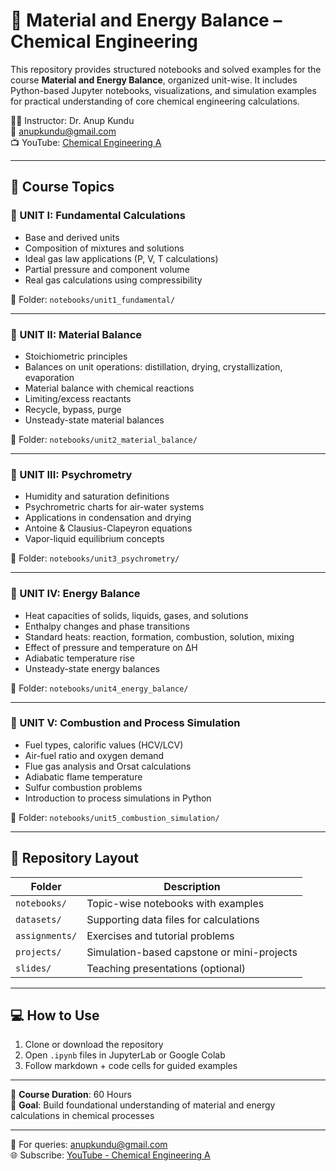 # 📘 Material and Energy Balance – Chemical Engineering

This repository provides structured notebooks and solved examples for the course **Material and Energy Balance**, organized unit-wise. It includes Python-based Jupyter notebooks, visualizations, and simulation examples for practical understanding of core chemical engineering calculations.

👨‍🏫 Instructor: Dr. Anup Kundu  
📧 anupkundu@gmail.com  
📺 YouTube: [Chemical Engineering A](https://www.youtube.com/@chemicalengineeringA)

---

## 🧮 Course Topics

### 🔹 UNIT I: Fundamental Calculations
- Base and derived units
- Composition of mixtures and solutions
- Ideal gas law applications (P, V, T calculations)
- Partial pressure and component volume
- Real gas calculations using compressibility

📁 Folder: `notebooks/unit1_fundamental/`

---

### 🔹 UNIT II: Material Balance
- Stoichiometric principles
- Balances on unit operations: distillation, drying, crystallization, evaporation
- Material balance with chemical reactions
- Limiting/excess reactants
- Recycle, bypass, purge
- Unsteady-state material balances

📁 Folder: `notebooks/unit2_material_balance/`

---

### 🔹 UNIT III: Psychrometry
- Humidity and saturation definitions
- Psychrometric charts for air-water systems
- Applications in condensation and drying
- Antoine & Clausius-Clapeyron equations
- Vapor-liquid equilibrium concepts

📁 Folder: `notebooks/unit3_psychrometry/`

---

### 🔹 UNIT IV: Energy Balance
- Heat capacities of solids, liquids, gases, and solutions
- Enthalpy changes and phase transitions
- Standard heats: reaction, formation, combustion, solution, mixing
- Effect of pressure and temperature on ΔH
- Adiabatic temperature rise
- Unsteady-state energy balances

📁 Folder: `notebooks/unit4_energy_balance/`

---

### 🔹 UNIT V: Combustion and Process Simulation
- Fuel types, calorific values (HCV/LCV)
- Air-fuel ratio and oxygen demand
- Flue gas analysis and Orsat calculations
- Adiabatic flame temperature
- Sulfur combustion problems
- Introduction to process simulations in Python

📁 Folder: `notebooks/unit5_combustion_simulation/`

---

## 📁 Repository Layout

| Folder                             | Description                                |
|------------------------------------|--------------------------------------------|
| `notebooks/`                       | Topic-wise notebooks with examples         |
| `datasets/`                        | Supporting data files for calculations     |
| `assignments/`                     | Exercises and tutorial problems            |
| `projects/`                        | Simulation-based capstone or mini-projects |
| `slides/`                          | Teaching presentations (optional)         |

---

## 💻 How to Use

1. Clone or download the repository
2. Open `.ipynb` files in JupyterLab or Google Colab
3. Follow markdown + code cells for guided examples

---

📌 **Course Duration**: 60 Hours  
🎯 **Goal**: Build foundational understanding of material and energy calculations in chemical processes

---

📧 For queries: anupkundu@gmail.com  
🌐 Subscribe: [YouTube - Chemical Engineering A](https://www.youtube.com/@chemicalengineeringA)
